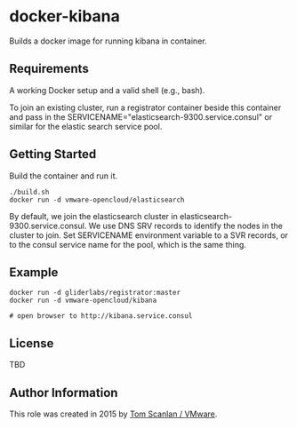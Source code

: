 # docker-kibana

Builds a docker image for running kibana in container.

## Requirements

A working Docker setup and a valid shell (e.g., bash).

To join an existing cluster, run a registrator container beside this container
and pass in the SERVICENAME="elasticsearch-9300.service.consul" or similar for
the elastic search service pool.

## Getting Started
Build the container and run it.

```
./build.sh
docker run -d vmware-opencloud/elasticsearch
```

By default, we join the elasticsearch cluster in elasticsearch-9300.service.consul.
We use DNS SRV records to identify the nodes in the cluster to join. Set
SERVICENAME environment variable to a SVR records, or to the consul service name
for the pool, which is the same thing.

## Example

```
docker run -d gliderlabs/registrator:master
docker run -d vmware-opencloud/kibana

# open browser to http://kibana.service.consul

```

## License

TBD

## Author Information

This role was created in 2015 by [Tom Scanlan / VMware](http://www.vmware.com/).
